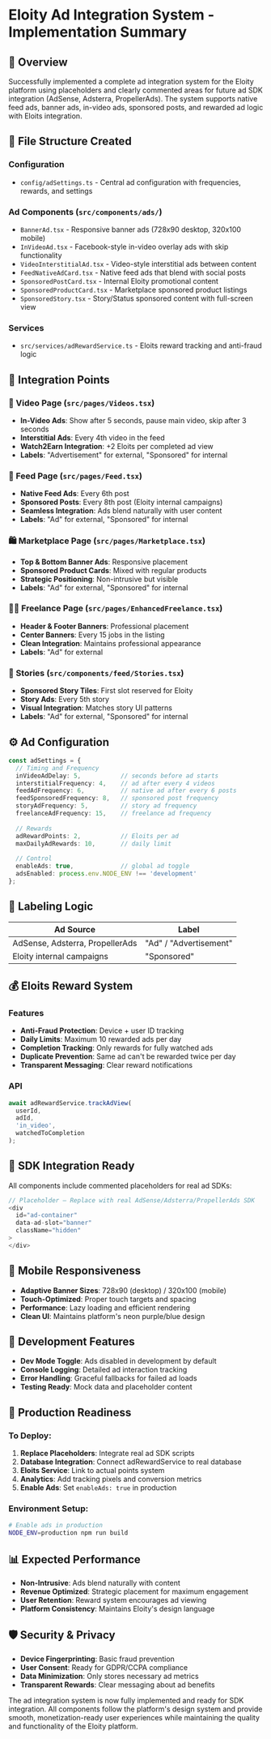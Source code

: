 # Eloity Ad Integration System - Implementation Summary

## 🎯 Overview
Successfully implemented a complete ad integration system for the Eloity platform using placeholders and clearly commented areas for future ad SDK integration (AdSense, Adsterra, PropellerAds). The system supports native feed ads, banner ads, in-video ads, sponsored posts, and rewarded ad logic with Eloits integration.

## 📁 File Structure Created

### Configuration
- `config/adSettings.ts` - Central ad configuration with frequencies, rewards, and settings

### Ad Components (`src/components/ads/`)
- `BannerAd.tsx` - Responsive banner ads (728x90 desktop, 320x100 mobile)
- `InVideoAd.tsx` - Facebook-style in-video overlay ads with skip functionality
- `VideoInterstitialAd.tsx` - Video-style interstitial ads between content
- `FeedNativeAdCard.tsx` - Native feed ads that blend with social posts
- `SponsoredPostCard.tsx` - Internal Eloity promotional content
- `SponsoredProductCard.tsx` - Marketplace sponsored product listings
- `SponsoredStory.tsx` - Story/Status sponsored content with full-screen view

### Services
- `src/services/adRewardService.ts` - Eloits reward tracking and anti-fraud logic

## 🎯 Integration Points

### 🎥 Video Page (`src/pages/Videos.tsx`)
- **In-Video Ads**: Show after 5 seconds, pause main video, skip after 3 seconds
- **Interstitial Ads**: Every 4th video in the feed
- **Watch2Earn Integration**: +2 Eloits per completed ad view
- **Labels**: "Advertisement" for external, "Sponsored" for internal

### 📰 Feed Page (`src/pages/Feed.tsx`)
- **Native Feed Ads**: Every 6th post
- **Sponsored Posts**: Every 8th post (Eloity internal campaigns)
- **Seamless Integration**: Ads blend naturally with user content
- **Labels**: "Ad" for external, "Sponsored" for internal

### 🛍 Marketplace Page (`src/pages/Marketplace.tsx`)
- **Top & Bottom Banner Ads**: Responsive placement
- **Sponsored Product Cards**: Mixed with regular products
- **Strategic Positioning**: Non-intrusive but visible
- **Labels**: "Ad" for external, "Sponsored" for internal

### 👨‍💻 Freelance Page (`src/pages/EnhancedFreelance.tsx`)
- **Header & Footer Banners**: Professional placement
- **Center Banners**: Every 15 jobs in the listing
- **Clean Integration**: Maintains professional appearance
- **Labels**: "Ad" for external

### 📱 Stories (`src/components/feed/Stories.tsx`)
- **Sponsored Story Tiles**: First slot reserved for Eloity
- **Story Ads**: Every 5th story
- **Visual Integration**: Matches story UI patterns
- **Labels**: "Ad" for external, "Sponsored" for internal

## ⚙️ Ad Configuration

```typescript
const adSettings = {
  // Timing and Frequency
  inVideoAdDelay: 5,           // seconds before ad starts
  interstitialFrequency: 4,    // ad after every 4 videos
  feedAdFrequency: 6,          // native ad after every 6 posts
  feedSponsoredFrequency: 8,   // sponsored post frequency
  storyAdFrequency: 5,         // story ad frequency
  freelanceAdFrequency: 15,    // freelance ad frequency
  
  // Rewards
  adRewardPoints: 2,           // Eloits per ad
  maxDailyAdRewards: 10,       // daily limit
  
  // Control
  enableAds: true,             // global ad toggle
  adsEnabled: process.env.NODE_ENV !== 'development'
};
```

## 🧠 Labeling Logic
| Ad Source | Label |
|-----------|-------|
| AdSense, Adsterra, PropellerAds | "Ad" / "Advertisement" |
| Eloity internal campaigns | "Sponsored" |

## 💰 Eloits Reward System

### Features
- **Anti-Fraud Protection**: Device + user ID tracking
- **Daily Limits**: Maximum 10 rewarded ads per day
- **Completion Tracking**: Only rewards for fully watched ads
- **Duplicate Prevention**: Same ad can't be rewarded twice per day
- **Transparent Messaging**: Clear reward notifications

### API
```typescript
await adRewardService.trackAdView(
  userId, 
  adId, 
  'in_video', 
  watchedToCompletion
);
```

## 🔗 SDK Integration Ready

All components include commented placeholders for real ad SDKs:

```typescript
// Placeholder – Replace with real AdSense/Adsterra/PropellerAds SDK
<div 
  id="ad-container"
  data-ad-slot="banner"
  className="hidden"
>
</div>
```

## 📱 Mobile Responsiveness
- **Adaptive Banner Sizes**: 728x90 (desktop) / 320x100 (mobile)
- **Touch-Optimized**: Proper touch targets and spacing
- **Performance**: Lazy loading and efficient rendering
- **Clean UI**: Maintains platform's neon purple/blue design

## 🔧 Development Features
- **Dev Mode Toggle**: Ads disabled in development by default
- **Console Logging**: Detailed ad interaction tracking
- **Error Handling**: Graceful fallbacks for failed ad loads
- **Testing Ready**: Mock data and placeholder content

## 🚀 Production Readiness

### To Deploy:
1. **Replace Placeholders**: Integrate real ad SDK scripts
2. **Database Integration**: Connect adRewardService to real database
3. **Eloits Service**: Link to actual points system
4. **Analytics**: Add tracking pixels and conversion metrics
5. **Enable Ads**: Set `enableAds: true` in production

### Environment Setup:
```bash
# Enable ads in production
NODE_ENV=production npm run build
```

## 📊 Expected Performance
- **Non-Intrusive**: Ads blend naturally with content
- **Revenue Optimized**: Strategic placement for maximum engagement
- **User Retention**: Reward system encourages ad viewing
- **Platform Consistency**: Maintains Eloity's design language

## 🛡 Security & Privacy
- **Device Fingerprinting**: Basic fraud prevention
- **User Consent**: Ready for GDPR/CCPA compliance
- **Data Minimization**: Only stores necessary ad metrics
- **Transparent Rewards**: Clear messaging about ad benefits

The ad integration system is now fully implemented and ready for SDK integration. All components follow the platform's design system and provide smooth, monetization-ready user experiences while maintaining the quality and functionality of the Eloity platform.
